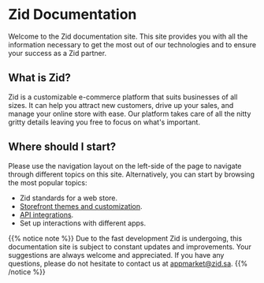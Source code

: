 # Zid Documentation
Welcome to the Zid documentation site. This site provides you with all the information necessary to get the most out of our technologies and to ensure your success as a Zid partner. 

## What is Zid?
Zid is a customizable e-commerce platform that suits businesses of all sizes. It can help you attract new customers, drive up your sales, and manage your online store with ease. Our platform takes care of all the nitty gritty details leaving you free to focus on what's important. 

## Where should I start?
Please use the navigation layout on the left-side of the page to navigate through different topics on this site. Alternatively, you can start by browsing the most popular topics: 
- Zid standards for a web store.
- [Storefront themes and customization](https://docs.zid.sa/docs/getting-started).
- [API integrations](api).
- Set up interactions with different apps. 

{{% notice note %}}
Due to the fast development Zid is undergoing, this documentation site is subject to constant updates and improvements. Your suggestions are always welcome and appreciated. If you have any questions, please do not hesitate to contact us at [appmarket@zid.sa](mailto:appmarket@zid.sa).
{{% /notice %}}